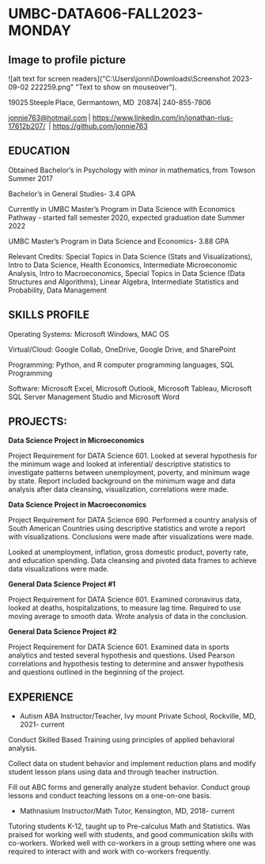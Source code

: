 # UMBC-DATA606-FALL2023-MONDAY

## Image to profile picture 

![alt text for screen readers]("C:\Users\jonni\Downloads\Screenshot 2023-09-02 222259.png" "Text to show on mouseover").


19025 Steeple Place, Germantown, MD  20874| 240-855-7806

jonnie763@hotmail.com | https://www.linkedin.com/in/jonathan-rius-17612b207/  | https://github.com/jonnie763

## EDUCATION

Obtained Bachelor’s in Psychology with minor in mathematics, from Towson Summer 2017

Bachelor’s in General Studies- 3.4 GPA

Currently in UMBC Master’s Program in Data Science with Economics Pathway - started fall semester 2020, expected graduation date Summer 2022

UMBC Master’s Program in Data Science and Economics- 3.88 GPA

Relevant Credits: Special Topics in Data Science (Stats and Visualizations), Intro to Data Science, Health Economics, Intermediate Microeconomic Analysis, Intro to Macroeconomics, Special Topics in Data Science (Data Structures and Algorithms), Linear Algebra, Intermediate Statistics and Probability, Data Management

## SKILLS PROFILE

Operating Systems: Microsoft Windows, MAC OS

Virtual/Cloud: Google Collab, OneDrive, Google Drive, and SharePoint

Programming: Python, and R computer programming languages, SQL Programming

Software: Microsoft Excel, Microsoft Outlook, Microsoft Tableau, Microsoft SQL Server Management Studio and Microsoft Word

## PROJECTS:

**Data Science Project in Microeconomics** 

Project Requirement for DATA Science 601. Looked at several hypothesis for the minimum wage and looked at inferential/ descriptive statistics to investigate patterns between unemployment, poverty, and minimum wage by state. Report included background on the minimum wage and data analysis after data cleansing, visualization, correlations were made.

**Data Science Project in Macroeconomics**

Project Requirement for DATA Science 690. Performed a country analysis of South American Countries using descriptive statistics and wrote a report with visualizations. Conclusions were made after visualizations were made.

Looked at unemployment, inflation, gross domestic product, poverty rate, and education spending. Data cleansing and pivoted data frames to achieve data visualizations were made.

**General Data Science Project #1**

Project Requirement for DATA Science 601. Examined coronavirus data, looked at deaths, hospitalizations, to measure lag time. Required to use moving average to smooth data. Wrote analysis of data in the conclusion.

**General Data Science Project #2**

Project Requirement for DATA Science 601. Examined data in sports analytics and tested several hypothesis and questions. Used Pearson correlations and hypothesis testing to determine and answer hypothesis and questions outlined in the beginning of the project.

## EXPERIENCE

- Autism ABA Instructor/Teacher, Ivy mount Private School, Rockville, MD, 2021- current

Conduct Skilled Based Training using principles of applied behavioral analysis.

Collect data on student behavior and implement reduction plans and modify student lesson plans using data and through teacher instruction.

Fill out ABC forms and generally analyze student behavior. Conduct group lessons and conduct teaching lessons on a one-on-one basis.

- Mathnasium Instructor/Math Tutor, Kensington, MD, 2018- current

Tutoring students K-12, taught up to Pre-calculus Math and Statistics. Was praised for working well with students, and good communication skills with co-workers. Worked well with co-workers in a group setting where one was required to interact with and work with co-workers frequently.
